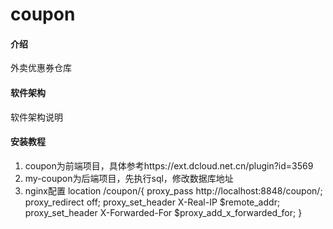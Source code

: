 # coupon

#### 介绍
外卖优惠券仓库

#### 软件架构
软件架构说明


#### 安装教程

1.  coupon为前端项目，具体参考https://ext.dcloud.net.cn/plugin?id=3569
2.  my-coupon为后端项目，先执行sql，修改数据库地址
3.  nginx配置
    location /coupon/{
         proxy_pass   http://localhost:8848/coupon/;
         proxy_redirect off;
         proxy_set_header X-Real-IP $remote_addr;
         proxy_set_header X-Forwarded-For $proxy_add_x_forwarded_for;
      }





